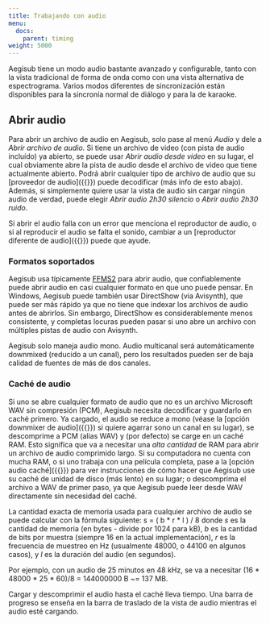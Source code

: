 ```yaml
---
title: Trabajando con audio
menu:
  docs:
    parent: timing
weight: 5000
---
```


Aegisub tiene un modo audio bastante avanzado y configurable, tanto con la vista tradicional de forma de onda como con una vista alternativa de espectrograma.
Varios modos diferentes de sincronización están disponibles para la sincronía normal de diálogo y para la de karaoke.

## Abrir audio

Para abrir un archivo de audio en Aegisub, solo pase al menú _Audio_ y dele a _Abrir archivo de audio_. Si tiene un archivo de video (con pista de audio incluído) ya abierto, se puede usar _Abrir audio desde video_ en su lugar, el cual obviamente abre la pista de audio desde el archivo de video que tiene actualmente abierto. Podrá abrir cualquier tipo de archivo de audio que su [proveedor de audio]({{<relref path="Options#audio-avanzado">}}) puede decodificar (más info de esto abajo). Además, si simplemente quiere usar la vista de audio sin cargar ningún audio de verdad, puede elegir _Abrir audio 2h30 silencio_ o _Abrir audio 2h30 ruido_.

Si abrir el audio falla con un error que menciona el reproductor de audio, o si al reproducir el audio se falta el sonido, cambiar a un [reproductor diferente de audio]({{<relref path="Options#audio-avanzado">}}) puede que ayude.

### Formatos soportados

Aegisub usa típicamente [FFMS2](https://github.com/FFMS/ffms2) para abrir audio,
que confiablemente puede abrir audio en casi cualquier formato en que uno puede pensar. En Windows, Aegisub puede también usar DirectShow (via Avisynth), que puede ser más rápido ya que no tiene que indexar los archivos de audio antes de abrirlos. Sin embargo, DirectShow es considerablemente menos consistente, y completas locuras pueden pasar si uno abre un archivo con múltiples pistas de audio con Avisynth.

Aegisub solo maneja audio mono. Audio multicanal será automáticamente downmixed (reducido a un canal), pero los resultados pueden ser de baja calidad de fuentes de más de dos canales.

### Caché de audio

Si uno se abre cualquier formato de audio que no es un archivo Microsoft WAV sin compresión (PCM), Aegisub necesita decodificar y guardarlo en caché primero. Ya cargado, el audio se reduce a mono (véase la [opción downmixer de audio]({{<relref path="Options#avisynth-solo-windows">}}) si quiere agarrar sono un canal en su lugar), se descomprime a PCM (alias WAV) y (por defecto) se carge en un caché RAM. Esto significa que va a necesitar una _alta cantidad_ de RAM para abrir un archivo de audio comprimido largo. Si su computadora no cuenta con mucha RAM, o si uno trabaja con una película completa, pase a la [opción audio caché]({{<relref path="Options#caché">}}) para ver instrucciones de cómo hacer que Aegisub use su caché de unidad de disco (más lento) en su lugar; o descomprima el archivo a WAV de primer paso, ya que Aegisub puede leer desde WAV directamente sin necesidad del caché.

La cantidad exacta de memoria usada para cualquier archivo de audio se puede calcular con la fórmula siguiente:
s = ( b * r * l ) / 8
donde _s_ es la cantidad de memoria (en bytes - divide por 1024 para kB), _b_ es la cantidad de bits por muestra (siempre 16 en la actual implementación),
_r_ es la frecuencia de muestreo en Hz (usualmente 48000, o 44100 en algunos casos), y _l_ es la duración del audio (en segundos).

Por ejemplo, con un audio de 25 minutos en 48 kHz, se va a necesitar (16 * 48000 * 25 * 60)/8 = 144000000 B ~= 137 MB.

Cargar y descomprimir el audio hasta el caché lleva tiempo. Una barra de progreso se enseña en la barra de traslado de la vista de audio mientras el audio esté cargando.
